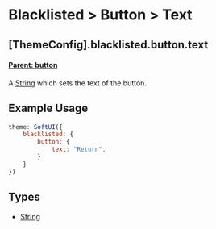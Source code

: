 # Blacklisted > Button > Text
## [ThemeConfig].blacklisted.button.text
#### **[Parent: button](/docs/blacklisted/button/)**

A [String](https://developer.mozilla.org/en-US/docs/Web/JavaScript/Reference/Global_Objects/String) which sets the text of the button.

## Example Usage
```js
theme: SoftUI({
    blacklisted: {
        button: {
            text: "Return",
        }
    }
})
```

## Types
- [String](https://developer.mozilla.org/en-US/docs/Web/JavaScript/Reference/Global_Objects/String)